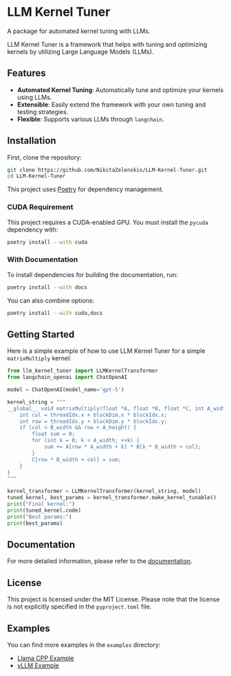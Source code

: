 # LLM Kernel Tuner

A package for automated kernel tuning with LLMs.

LLM Kernel Tuner is a framework that helps with tuning and optimizing kernels by utilizing Large Language Models (LLMs).

## Features

*   **Automated Kernel Tuning**: Automatically tune and optimize your kernels using LLMs.
*   **Extensible**: Easily extend the framework with your own tuning and testing strategies.
*   **Flexible**: Supports various LLMs through `langchain`.

## Installation

First, clone the repository:

```bash
git clone https://github.com/NikitaZelenskis/LLM-Kernel-Tuner.git
cd LLM-Kernel-Tuner
```

This project uses [Poetry](https.python-poetry.org/) for dependency management.

### CUDA Requirement

This project requires a CUDA-enabled GPU. You must install the `pycuda` dependency with:

```bash
poetry install --with cuda
```

### With Documentation

To install dependencies for building the documentation, run:

```bash
poetry install --with docs
```

You can also combine options:
```bash
poetry install --with cuda,docs
```

## Getting Started

Here is a simple example of how to use LLM Kernel Tuner for a simple `matrixMultiply` kernel:

```python
from llm_kernel_tuner import LLMKernelTransformer
from langchain_openai import ChatOpenAI

model = ChatOpenAI(model_name='gpt-5')

kernel_string = """
__global__ void matrixMultiply(float *A, float *B, float *C, int A_width, int A_height, int B_width) {
    int col = threadIdx.x + blockDim.x * blockIdx.x;
    int row = threadIdx.y + blockDim.y * blockIdx.y;
    if (col < B_width && row < A_height) {
        float sum = 0;
        for (int k = 0; k < A_width; ++k) {
            sum += A[row * A_width + k] * B[k * B_width + col];
        }
        C[row * B_width + col] = sum;
    }
}
"""

kernel_transformer = LLMKernelTransformer(kernel_string, model)
tuned_kernel, best_params = kernel_transformer.make_kernel_tunable()
print("Final kernel:")
print(tuned_kernel.code)
print("Best params:")
print(best_params)
```

## Documentation

For more detailed information, please refer to the [documentation](https://nikitazelenskis.github.io/LLM-Kernel-Tuner/).

## License

This project is licensed under the MIT License. Please note that the license is not explicitly specified in the `pyproject.toml` file.

## Examples

You can find more examples in the `examples` directory:
*   [Llama CPP Example](examples/llama_cpp_example.py)
*   [vLLM Example](examples/vllm_example.py)
